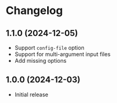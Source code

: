 # Changelog

## 1.1.0 (2024-12-05)

- Support `config-file` option
- Support for multi-argument input files
- Add missing options

## 1.0.0 (2024-12-03)

- Initial release
